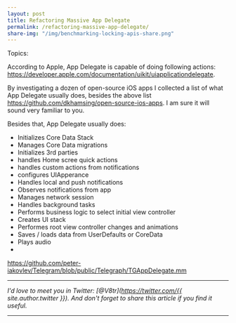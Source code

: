 ```yaml
---
layout: post
title: Refactoring Massive App Delegate
permalink: /refactoring-massive-app-delegate/
share-img: "/img/benchmarking-locking-apis-share.png"
---
```


Topics:


According to Apple, App Delegate is capable of doing following actions: https://developer.apple.com/documentation/uikit/uiapplicationdelegate.

By investigating a dozen of open-source iOS apps I collected a list of what App Delegate usually does, besides the above list https://github.com/dkhamsing/open-source-ios-apps. I am sure it will sound very familiar to you.

Besides that, App Delegate usually does: 
- Initializes Core Data Stack
- Manages Core Data migrations
- Initializes 3rd parties
- handles Home scree quick actions
- handles custom actions from notifications
- configures UIApperance
- Handles local and push notifications
- Observes notifications from app
- Manages network session
- Handles background tasks
- Performs business logic to select initial view controller
- Creates UI stack
- Performes root view controller changes and animations
- Saves / loads data from UserDefaults or CoreData
- Plays audio
- 

https://github.com/peter-iakovlev/Telegram/blob/public/Telegraph/TGAppDelegate.mm

---

*I'd love to meet you in Twitter: [@V8tr](https://twitter.com/{{ site.author.twitter }}). And don't forget to share this article if you find it useful.*

---